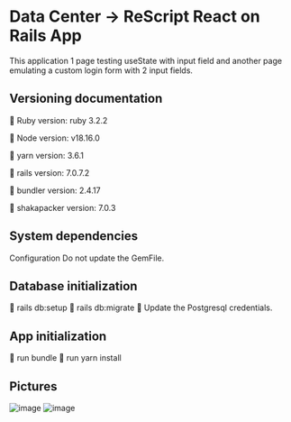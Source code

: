 
# Data Center -> ReScript React on Rails App

This application 1 page testing useState with input field and another page emulating a custom login form with 2 input fields.




## Versioning documentation

:pushpin: Ruby version: ruby 3.2.2

:pushpin: Node version: v18.16.0

:pushpin: yarn version: 3.6.1

:pushpin: rails version: 7.0.7.2

:pushpin: bundler version: 2.4.17

:pushpin: shakapacker version: 7.0.3

## System dependencies

Configuration Do not update the GemFile.

## Database initialization
:pushpin: rails db:setup :pushpin: rails db:migrate
:pushpin: Update the Postgresql credentials.

## App initialization
:pushpin: run bundle
:pushpin: run yarn install

## Pictures
![image](https://github.com/ctalaverazepeda/rescript_react_on_rails/assets/80922206/41d9aa15-6620-486b-8a53-8c953e9ff5fd)
![image](https://github.com/ctalaverazepeda/rescript_react_on_rails/assets/80922206/a59dd9e6-4d61-45f0-ba9a-b67d31d92618)



